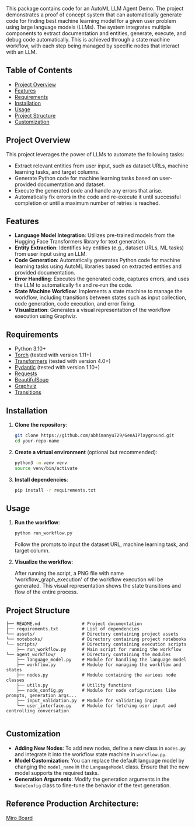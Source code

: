 This package contains code for an AutoML LLM Agent Demo. The project demonstrates a proof of concept system that can automatically generate code for finding best machine learning model for a given user problem using large language models (LLMs). The system integrates multiple components to extract documentation and entities, generate, execute, and debug code automatically. This is achieved through a state machine workflow, with each step being managed by specific nodes that interact with an LLM.

## Table of Contents
- [Project Overview](#project-overview)
- [Features](#features)
- [Requirements](#requirements)
- [Installation](#installation)
- [Usage](#usage)
- [Project Structure](#project-structure)
- [Customization](#customization)

## Project Overview

This project leverages the power of LLMs to automate the following tasks:
- Extract relevant entities from user input, such as dataset URLs, machine learning tasks, and target columns.
- Generate Python code for machine learning tasks based on user-provided documentation and dataset.
- Execute the generated code and handle any errors that arise.
- Automatically fix errors in the code and re-execute it until successful completion or until a maximum number of retries is reached.

## Features

- **Language Model Integration**: Utilizes pre-trained models from the Hugging Face Transformers library for text generation.
- **Entity Extraction**: Identifies key entities (e.g., dataset URLs, ML tasks) from user input using an LLM.
- **Code Generation**: Automatically generates Python code for machine learning tasks using AutoML libraries based on extracted entities and provided documentation.
- **Error Handling**: Executes the generated code, captures errors, and uses the LLM to automatically fix and re-run the code.
- **State Machine Workflow**: Implements a state machine to manage the workflow, including transitions between states such as input collection, code generation, code execution, and error fixing.
- **Visualization**: Generates a visual representation of the workflow execution using Graphviz.

## Requirements

- Python 3.10+
- [Torch](https://pytorch.org/) (tested with version 1.11+)
- [Transformers](https://huggingface.co/docs/transformers/index) (tested with version 4.0+)
- [Pydantic](https://pydantic-docs.helpmanual.io/) (tested with version 1.10+)
- [Requests](https://docs.python-requests.org/en/master/)
- [BeautifulSoup](https://www.crummy.com/software/BeautifulSoup/bs4/doc/)
- [Graphviz](https://graphviz.org/)
- [Transitions](https://github.com/pytransitions/transitions)

## Installation

1. **Clone the repository**:
    ```bash
    git clone https://github.com/abhimanyu729/GenAIPlayground.git
    cd your-repo-name
    ```

2. **Create a virtual environment** (optional but recommended):
    ```bash
    python3 -m venv venv
    source venv/bin/activate 
    ```

3. **Install dependencies**:
    ```bash
    pip install -r requirements.txt
    ```

## Usage

1. **Run the workflow**:
    ```bash
    python run_workflow.py
    ```
    Follow the prompts to input the dataset URL, machine learning task, and target column.

3. **Visualize the workflow**:

    After running the script, a PNG file with name 'workflow_graph_execution' of the workflow execution will be generated. This visual representation shows the state transitions and flow of the entire process.

## Project Structure

```
├── README.md                # Project documentation
├── requirements.txt         # List of dependencies
└── assets/                  # Directory containing project assets
└── notebooks/               # Directory containing project notebooks
└── scripts/                 # Directory containing execution scripts
    ├── run_workflow.py      # Main script for running the workflow
└── agent_workflow/          # Directory containing the modules
    ├── language_model.py    # Module for handling the language model
    ├── workflow.py          # Module for managing the workflow and states
    ├── nodes.py             # Module containing the various node classes
    ├── utils.py             # Utility functions
    ├── node_config.py       # Module for node cofigurations like prompts, generation args...
    ├── input_validation.py  # Module for validating input
    └── user_interface.py    # Module for fetching user input and controlling conversation
    
```

## Customization

- **Adding New Nodes**: To add new nodes, define a new class in `nodes.py` and integrate it into the workflow state machine in `workflow.py`.
- **Model Customization**: You can replace the default language model by changing the `model_name` in the `LanguageModel` class. Ensure that the new model supports the required tasks.
- **Generation Arguments**: Modify the generation arguments in the `NodeConfig` class to fine-tune the behavior of the text generation.


## Reference Production Architecture:
[Miro Board](https://miro.com/app/board/uXjVLcSdU2U=/)
